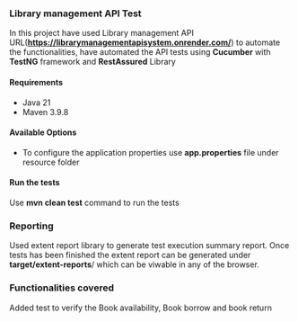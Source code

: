 ### Library management API Test
In this project have used Library management API URL(**https://librarymanagementapisystem.onrender.com/**) to automate the functionalities,
have automated the API tests using **Cucumber** with **TestNG** framework and **RestAssured** Library

#### Requirements
- Java 21 
- Maven 3.9.8
  
#### Available Options
- To configure the application properties use **app.properties** file under resource folder

#### Run the tests
Use **mvn clean test** command to run the tests

### Reporting
Used extent report library to generate test execution summary report.
Once tests has been finished the extent report can be generated under **target/extent-reports**/ which can be viwable in any of the browser.

### Functionalities covered
Added test to verify the Book availability, Book borrow and book return
